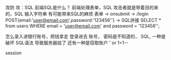 攻防
攻：SQL 前端SQL是什么？
前端处理表单，SQL
攻击者就是带着目的来的，SQL
输入字符串  有可能带来SQL的麻烦
表单 -> onsubmit -> /login POST{email:'user@email.com',password:'123456''} 
-> SQL拼接
SELECT * from users WHERE
email = 'user@email.com' and password = '123456'';

怎么录入进银行账号，把钱拿走
登录进去 账号， 密码是不知道的，
SQL,  一种是破坏 SQL语法 导致服务器挂了
还有一种是窃取账户  ' or 1=1--

session